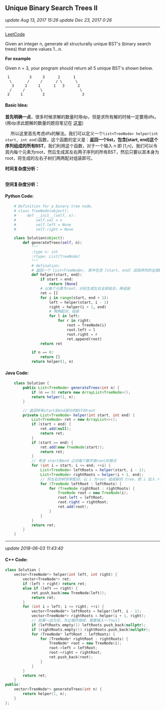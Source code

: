 ## Unique Binary Search Trees II
_update Aug 13, 2017  15:26_
_update Dec 23, 2017  0:26_

---
[LeetCode](https://leetcode.com/problems/unique-binary-search-trees-ii/description/)

Given an integer n, generate all structurally unique BST's (binary search trees) that store values 1...n.

**For example**

Given n = 3, your program should return all 5 unique BST's shown below.

     1         3     3      2      1
      \       /     /      / \      \
       3     2     1      1   3      2
      /     /       \                 \
     2     1         2                 3

#### Basic Idea:
**首先明确一点**，很多时候求解的数量时用dp，但是求所有解的时候一定要用dfs。(用dp求此题解的数量的题目笔记在 [这里](https://will-gxz.gitbooks.io/xiaozheng_algo/content/dynamic-programming/unique-binary-search-trees.html))

&emsp; 所以这里首先考虑dfs的解法。我们可以定义一个`list<TreeNode> helper(int start, int end)`函数，这个函数的定义是：**返回一个list，包含[start, end]这个序列组成的所有BST**。我们利用这个函数，对于一个输入 n 即 [1,n]，我们可以令其内每个元素为root，然后生成其左右两子序列的所有BST，然后只要以其本身为root，将生成的左右子树们两两配对组装即可。

**时间复杂度分析：**   
&emsp;


**空间复杂度分析：**
&emsp;

#### Python Code:
```python
    # Definition for a binary tree node.
    # class TreeNode(object):
    #     def __init__(self, x):
    #         self.val = x
    #         self.left = None
    #         self.right = None

    class Solution(object):
        def generateTrees(self, n):
            """
            :type n: int
            :rtype: List[TreeNode]
            """
            # defination:
            # 返回一个 list<TreeNode>, 其中包含 [start, end] 这段序列的全部BST的root
            def helper(start, end):
                if start > end:
                    return [None]
                # 以每个元素为root，分别生成左右全部组合，再组装
                ret = []
                for i in range(start, end + 1):
                    left = helper(start, i - 1)
                    right = helper(i + 1, end)
                    # 两两配对，组装
                    for l in left:
                        for r in right:
                            root = TreeNode(i)
                            root.left = l
                            root.right = r
                            ret.append(root)
                return ret

            if n == 0:
                return []
            return helper(1, n)
```

#### Java Code:
```java
    class Solution {
        public List<TreeNode> generateTrees(int n) {
            if (n == 0) return new ArrayList<TreeNode>();
            return helper(1, n);
        }

        // 返回所有start到end部分的BST的root
        private List<TreeNode> helper(int start, int end) {
            List<TreeNode> ret = new ArrayList<>();
            if (start > end) {
                ret.add(null);
                return ret;
            }
            if (start == end) {
                ret.add(new TreeNode(start));
                return ret;
            }
            // 考虑 start到end 之间每个数字做root的情况
            for (int i = start; i <= end; ++i) {
                List<TreeNode> leftRoots = helper(start, i - 1);
                List<TreeNode> rightRoots = helper(i + 1, end);
                // 将左右的树穷举配对，以 i 为root 组成新的 tree，把 i 加入 ret
                for (TreeNode leftRoot : leftRoots) {
                    for (TreeNode rightRoot : rightRoots) {
                        TreeNode root = new TreeNode(i);
                        root.left = leftRoot;
                        root.right = rightRoot;
                        ret.add(root);
                    }
                }
            }
            return ret;
        }
    }
```

---
_update 2018-06-03 11:43:40_

#### C++ Code:
```cpp
class Solution {
    vector<TreeNode*> helper(int left, int right) {
        vector<TreeNode*> ret;
        if (left > right) return ret;
        else if (left == right) {
            ret.push_back(new TreeNode(left));
            return ret;
        }
        for (int i = left; i <= right; ++i) {
            vector<TreeNode*> leftRoots = helper(left, i - 1);
            vector<TreeNode*> rightRoots = helper(i + 1, right);
            // 如果一边为空，为让循环继续，需要插入一个null
            if (leftRoots.empty()) leftRoots.push_back(nullptr);
            if (rightRoots.empty()) rightRoots.push_back(nullptr);
            for (TreeNode* leftRoot : leftRoots) {
                for (TreeNode* rightRoot : rightRoots) {
                    TreeNode* root = new TreeNode(i);
                    root->left = leftRoot;
                    root->right = rightRoot;
                    ret.push_back(root);
                }
            }
        }
        return ret;
    }
public:
    vector<TreeNode*> generateTrees(int n) {
        return helper(1, n);
    }
};
```
